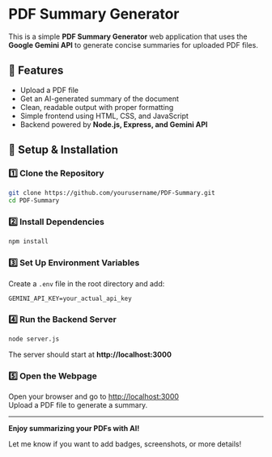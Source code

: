 # PDF Summary Generator

This is a simple **PDF Summary Generator** web application that uses the **Google Gemini API** to generate concise summaries for uploaded PDF files.

## 🚀 Features
- Upload a PDF file
- Get an AI-generated summary of the document
- Clean, readable output with proper formatting
- Simple frontend using HTML, CSS, and JavaScript
- Backend powered by **Node.js, Express, and Gemini API**

## 🔧 Setup & Installation

### 1️⃣ Clone the Repository
```sh
git clone https://github.com/yourusername/PDF-Summary.git
cd PDF-Summary
```

### 2️⃣ Install Dependencies
```sh
npm install
```

### 3️⃣ Set Up Environment Variables
Create a `.env` file in the root directory and add:
```
GEMINI_API_KEY=your_actual_api_key
```

### 4️⃣ Run the Backend Server
```sh
node server.js
```
The server should start at **http://localhost:3000**

### 5️⃣ Open the Webpage
Open your browser and go to [http://localhost:3000](http://localhost:3000)  
Upload a PDF file to generate a summary.

---

**Enjoy summarizing your PDFs with AI!**

Let me know if you want to add badges, screenshots, or more details!
